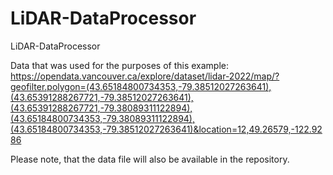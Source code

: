 # LiDAR-DataProcessor
LiDAR-DataProcessor

Data that was used for the purposes of this example: https://opendata.vancouver.ca/explore/dataset/lidar-2022/map/?geofilter.polygon=(43.65184800734353,-79.38512027263641),(43.65391288267721,-79.38512027263641),(43.65391288267721,-79.38089311122894),(43.65184800734353,-79.38089311122894),(43.65184800734353,-79.38512027263641)&location=12,49.26579,-122.9286

Please note, that the data file will also be available in the repository.
